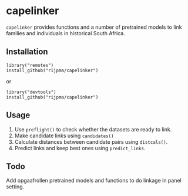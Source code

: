# capelinker

`capelinker` provides functions and a number of pretrained models to link families and individuals in historical South Africa.

## Installation
```
library("remotes")
install_github("rijpma/capelinker")
```

or

```
library("devtools")
install_github("rijpma/capelinker")
```

## Usage

1. Use `preflight()` to check whether the datasets are ready to link. 
2. Make candidate links using `candidates()`
3. Calculate distances between candidate pairs using `distcals()`.
4. Predict links and keep best ones using `predict_links`.

## Todo

Add opgaafrollen pretrained models and functions to do linkage in panel setting.